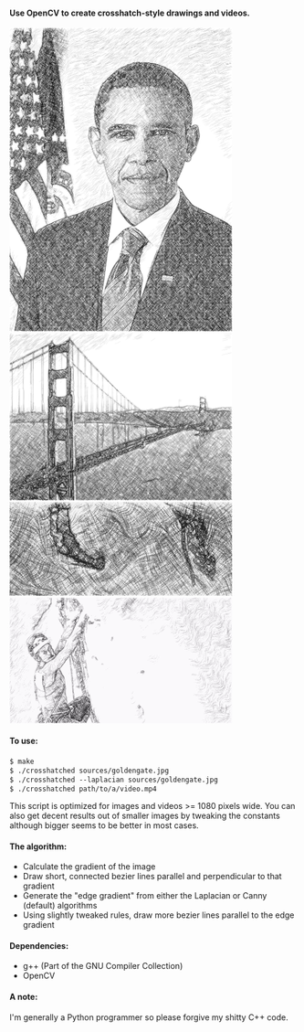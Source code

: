 #### Use OpenCV to create crosshatch-style drawings and videos.

<img src='/examples/obama.png?raw=true' width='390px' style='display:inline-block;'>
<img src='/examples/goldengate.png?raw=true' width='390px' style='display:inline-block;'>
<img src='/examples/matrix.gif?raw=true' width='390px' style='display:inline-block;'>
<img src='/examples/emily.gif?raw=true' width='390px' style='display:inline-block;'>

#### To use:
```
$ make
$ ./crosshatched sources/goldengate.jpg
$ ./crosshatched --laplacian sources/goldengate.jpg
$ ./crosshatched path/to/a/video.mp4
```

This script is optimized for images and videos >= 1080 pixels wide. You can also
get decent results out of smaller images by tweaking the constants although
bigger seems to be better in most cases.

#### The algorithm:
- Calculate the gradient of the image
- Draw short, connected bezier lines parallel and perpendicular to that gradient
- Generate the "edge gradient" from either the Laplacian or Canny (default) algorithms
- Using slightly tweaked rules, draw more bezier lines parallel to the edge gradient

#### Dependencies:
 - g++ (Part of the GNU Compiler Collection)
 - OpenCV

#### A note:
I'm generally a Python programmer so please forgive my shitty C++ code.
